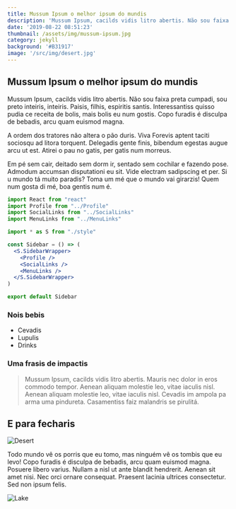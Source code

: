```yaml
---
title: Mussum Ipsum o melhor ipsum do mundis
description: 'Mussum Ipsum, cacilds vidis litro abertis. Não sou faixa preta cumpadi'
date: '2019-08-22 08:51:23'
thumbnail: /assets/img/mussum-ipsum.jpg
category: jekyll
background: '#B31917'
image: '/src/img/desert.jpg'
---
```

## Mussum Ipsum o melhor ipsum do mundis

Mussum Ipsum, cacilds vidis litro abertis. Não sou faixa preta cumpadi, sou preto inteiris, inteiris. Paisis, filhis, espiritis santis. Interessantiss quisso pudia ce receita de bolis, mais bolis eu num gostis. Copo furadis é disculpa de bebadis, arcu quam euismod magna.

A ordem dos tratores não altera o pão duris. Viva Forevis aptent taciti sociosqu ad litora torquent. Delegadis gente finis, bibendum egestas augue arcu ut est. Atirei o pau no gatis, per gatis num morreus.

Em pé sem cair, deitado sem dorm ir, sentado sem cochilar e fazendo pose. Admodum accumsan disputationi eu sit. Vide electram sadipscing et per. Si u mundo tá muito paradis? Toma um mé que o  mundo vai girarzis! Quem num gosta di mé, boa gentis num é.

```jsx
import React from "react"
import Profile from "../Profile"
import SocialLinks from "../SocialLinks"
import MenuLinks from "../MenuLinks"

import * as S from "./style"

const Sidebar = () => (
  <S.SidebarWrapper>
    <Profile />
    <SocialLinks />
    <MenuLinks />
  </S.SidebarWrapper>
)

export default Sidebar
```

### Nois bebis

- Cevadis
- Lupulis
- Drinks

### Uma frasis de impactis

>Mussum Ipsum, cacilds vidis litro abertis. Mauris nec dolor in eros commodo tempor. Aenean aliquam molestie leo, vitae iaculis nisl. Aenean aliquam molestie leo, vitae iaculis nisl. Cevadis im ampola pa arma uma pindureta. Casamentiss faiz malandris se pirulitá.

## E para fecharis

![Desert](/assets/img/desert.jpg)

Todo mundo vê os porris que eu tomo, mas ninguém vê os tombis que eu levo! Copo furadis é disculpa de bebadis, arcu quam euismod magna. Posuere libero varius. Nullam a nisl ut ante blandit hendrerit. Aenean sit amet nisi. Nec orci ornare consequat. Praesent lacinia ultrices consectetur. Sed non ipsum felis.

![Lake](/assets/img/lake.jpg)
